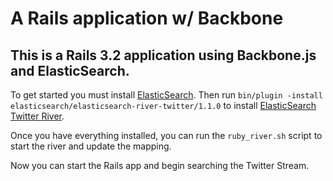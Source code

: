 # A Rails application w/ Backbone

## This is a Rails 3.2 application using Backbone.js and ElasticSearch.

To get started you must install [ElasticSearch](http://www.elasticsearch.org). Then run `bin/plugin -install elasticsearch/elasticsearch-river-twitter/1.1.0` to install [ElasticSearch Twitter River](https://github.com/elasticsearch/elasticsearch-river-twitter).

Once you have everything installed, you can run the `ruby_river.sh` script to start the river and update the mapping.

Now you can start the Rails app and begin searching the Twitter Stream.

